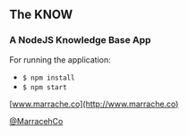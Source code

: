 ## The KNOW
### A NodeJS Knowledge Base App

For running the application:
* `$ npm install`
* `$ npm start`

[www.marrache.co](http://www.marrache.co)

[@MarracehCo](http://twitter.com/MarracheCo)
